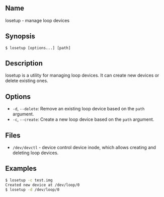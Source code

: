 ## Name

losetup - manage loop devices

## Synopsis

```**sh
$ losetup [options...] [path]
```

## Description

losetup is a utility for managing loop devices. It can create new devices or delete
existing ones.

## Options

* `-d`, `--delete`: Remove an existing loop device based on the `path` argument.
* `-c`, `--create`: Create a new loop device based on the `path` argument.

## Files

* `/dev/devctl` - device control device inode, which allows creating and deleting loop devices.

## Examples

```sh
$ losetup -c test.img
Created new device at /dev/loop/0
$ losetup -d /dev/loop/0
```
